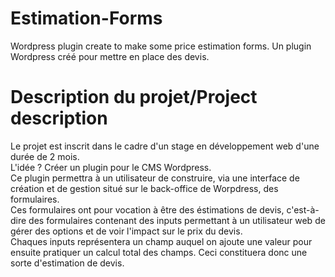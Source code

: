 # Estimation-Forms
Wordpress plugin create to make some price estimation forms. Un plugin Wordpress créé pour mettre en place des devis.

# Description du projet/Project description
Le projet est inscrit dans le cadre d'un stage en développement web d'une durée de 2 mois.</br>
L'idée ? Créer un plugin pour le CMS Wordpress.</br>
Ce plugin permettra à un utilisateur de construire, via une interface de création et de gestion situé sur le back-office de Worpdress, des formulaires.</br>
Ces formulaires ont pour vocation à être des éstimations de devis, c'est-à-dire des formulaires contenant des inputs permettant à un utilisateur web de gérer des options et de voir l'impact sur le prix du devis.</br>
Chaques inputs représentera un champ auquel on ajoute une valeur pour ensuite pratiquer un calcul total des champs. Ceci constituera donc une sorte d'estimation de devis.
